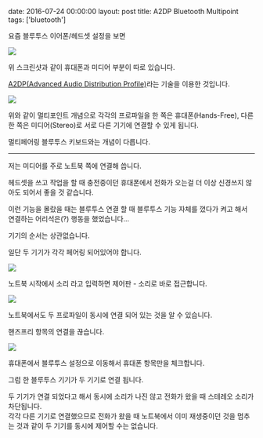 date: 2016-07-24 00:00:00
layout: post
title: A2DP Bluetooth Multipoint
tags: ['bluetooth']

요즘 블루투스 이어폰/헤드셋 설정을 보면

![](/image/bluetooth/a2dp-intro.png)

위 스크린샷과 같이 휴대폰과 미디어 부분이 따로 있습니다.

[A2DP(Advanced Audio Distribution Profile)](//motorola-global-en-uk.custhelp.com/app/answers/detail/a_id/5579)라는 기술을 이용한 것입니다.

![](/image/bluetooth/A2DP.png)

위와 같이 멀티포인트 개념으로 각각의 프로파일을 한 쪽은 휴대폰(Hands-Free), 다른 한 쪽은 미디어(Stereo)로 서로 다른 기기에 연결할 수 있게 됩니다.

멀티페어링 블루투스 키보드와는 개념이 다릅니다.

---

저는 미디어를 주로 노트북 쪽에 연결해 씁니다.

헤드셋을 쓰고 작업을 할 때 충전중이던 휴대폰에서 전화가 오는걸 더 이상 신경쓰지 않아도 되어서 좋을 것 같습니다.

이런 기능을 몰랐을 때는 블루투스 연결 할 때 블루투스 기능 자체를 껐다가 켜고 해서 연결하는 어리석은(?) 행동을 했었습니다...

기기의 순서는 상관없습니다.

일단 두 기기가 각각 페어링 되어있어야 합니다.

![](/image/bluetooth/sound.png)

노트북 시작에서 소리 라고 입력하면 제어판 - 소리로 바로 접근합니다.

![](/image/bluetooth/handfree-remove.png)

노트북에서도 두 프로파일이 동시에 연결 되어 있는 것을 알 수 있습니다.

핸즈프리 항목의 연결을 끊습니다.

![](/image/bluetooth/hands-free.png)

휴대폰에서 블루투스 설정으로 이동해서 휴대폰 항목만을 체크합니다.

그럼 한 블루투스 기기가 두 기기로 연결 됩니다.

<div class="def">
두 기기가 연결 되었다고 해서 동시에 소리가 나진 않고 전화가 왔을 때 스테레오 소리가 차단됩니다.
</div>

<div class="def">
각각 다른 기기로 연결했으므로 전화가 왔을 때 노트북에서 이미 재생중이던 것을 멈추는 것과 같이 두 기기를 동시에 제어할 수는 없습니다.
</div>
